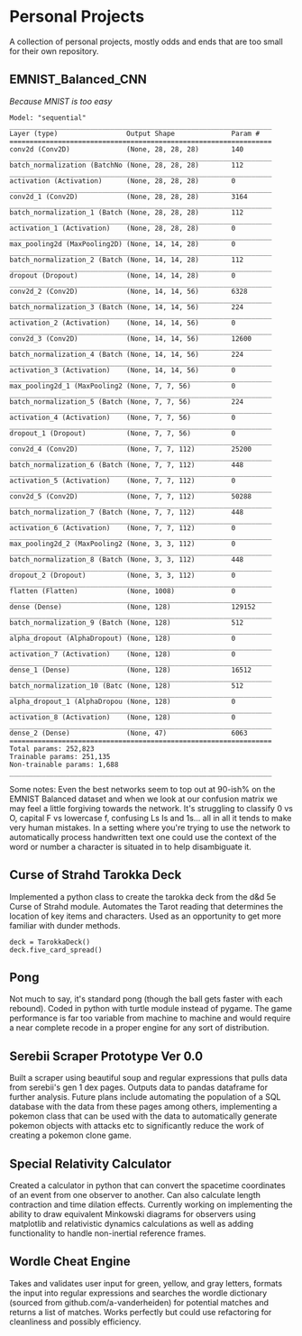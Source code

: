 # Personal Projects
A collection of personal projects, mostly odds and ends that are too small for their own repository.

## EMNIST_Balanced_CNN
*Because MNIST is too easy*
```
Model: "sequential"
_________________________________________________________________
Layer (type)                 Output Shape              Param #   
=================================================================
conv2d (Conv2D)              (None, 28, 28, 28)        140       
_________________________________________________________________
batch_normalization (BatchNo (None, 28, 28, 28)        112       
_________________________________________________________________
activation (Activation)      (None, 28, 28, 28)        0         
_________________________________________________________________
conv2d_1 (Conv2D)            (None, 28, 28, 28)        3164      
_________________________________________________________________
batch_normalization_1 (Batch (None, 28, 28, 28)        112       
_________________________________________________________________
activation_1 (Activation)    (None, 28, 28, 28)        0         
_________________________________________________________________
max_pooling2d (MaxPooling2D) (None, 14, 14, 28)        0         
_________________________________________________________________
batch_normalization_2 (Batch (None, 14, 14, 28)        112       
_________________________________________________________________
dropout (Dropout)            (None, 14, 14, 28)        0         
_________________________________________________________________
conv2d_2 (Conv2D)            (None, 14, 14, 56)        6328      
_________________________________________________________________
batch_normalization_3 (Batch (None, 14, 14, 56)        224       
_________________________________________________________________
activation_2 (Activation)    (None, 14, 14, 56)        0         
_________________________________________________________________
conv2d_3 (Conv2D)            (None, 14, 14, 56)        12600     
_________________________________________________________________
batch_normalization_4 (Batch (None, 14, 14, 56)        224       
_________________________________________________________________
activation_3 (Activation)    (None, 14, 14, 56)        0         
_________________________________________________________________
max_pooling2d_1 (MaxPooling2 (None, 7, 7, 56)          0         
_________________________________________________________________
batch_normalization_5 (Batch (None, 7, 7, 56)          224       
_________________________________________________________________
activation_4 (Activation)    (None, 7, 7, 56)          0         
_________________________________________________________________
dropout_1 (Dropout)          (None, 7, 7, 56)          0         
_________________________________________________________________
conv2d_4 (Conv2D)            (None, 7, 7, 112)         25200     
_________________________________________________________________
batch_normalization_6 (Batch (None, 7, 7, 112)         448       
_________________________________________________________________
activation_5 (Activation)    (None, 7, 7, 112)         0         
_________________________________________________________________
conv2d_5 (Conv2D)            (None, 7, 7, 112)         50288     
_________________________________________________________________
batch_normalization_7 (Batch (None, 7, 7, 112)         448       
_________________________________________________________________
activation_6 (Activation)    (None, 7, 7, 112)         0         
_________________________________________________________________
max_pooling2d_2 (MaxPooling2 (None, 3, 3, 112)         0         
_________________________________________________________________
batch_normalization_8 (Batch (None, 3, 3, 112)         448       
_________________________________________________________________
dropout_2 (Dropout)          (None, 3, 3, 112)         0         
_________________________________________________________________
flatten (Flatten)            (None, 1008)              0         
_________________________________________________________________
dense (Dense)                (None, 128)               129152    
_________________________________________________________________
batch_normalization_9 (Batch (None, 128)               512       
_________________________________________________________________
alpha_dropout (AlphaDropout) (None, 128)               0         
_________________________________________________________________
activation_7 (Activation)    (None, 128)               0         
_________________________________________________________________
dense_1 (Dense)              (None, 128)               16512     
_________________________________________________________________
batch_normalization_10 (Batc (None, 128)               512       
_________________________________________________________________
alpha_dropout_1 (AlphaDropou (None, 128)               0         
_________________________________________________________________
activation_8 (Activation)    (None, 128)               0         
_________________________________________________________________
dense_2 (Dense)              (None, 47)                6063      
=================================================================
Total params: 252,823
Trainable params: 251,135
Non-trainable params: 1,688
_________________________________________________________________
```
Some notes: Even the best networks seem to top out at 90-ish% on the EMNIST Balanced dataset and when we look at our confusion matrix we may feel a little forgiving towards the network. It's struggling to classify 0 vs O, capital F vs lowercase f, confusing Ls Is and 1s... all in all it tends to make very human mistakes. In a setting where you're trying to use the network to automatically process handwritten text one could use the context of the word or number a character is situated in to help disambiguate it.

## Curse of Strahd Tarokka Deck
Implemented a python class to create the tarokka deck from the d&d 5e Curse of Strahd module. Automates the Tarot reading that determines the location of key items and characters. Used as an opportunity to get more familiar with dunder methods.
```
deck = TarokkaDeck()
deck.five_card_spread()
```

## Pong
Not much to say, it's standard pong (though the ball gets faster with each rebound). Coded in python with turtle module instead of pygame. The game performance is far too variable from machine to machine and would require a near complete recode in a proper engine for any sort of distribution.

## Serebii Scraper Prototype Ver 0.0
Built a scraper using beautiful soup and regular expressions that pulls data from serebii's gen 1 dex pages. Outputs data to pandas dataframe for further analysis. Future plans include automating the population of a SQL database with the data from these pages among others, implementing a pokemon class that can be used with the data to automatically generate pokemon objects with attacks etc to significantly reduce the work of creating a pokemon clone game.

## Special Relativity Calculator
Created a calculator in python that can convert the spacetime coordinates of an event from one observer to another. Can also calculate length contraction and time dilation effects. Currently working on implementing the ability to draw equivalent Minkowski diagrams for observers using matplotlib and relativistic dynamics calculations as well as adding functionality to handle non-inertial reference frames.

## Wordle Cheat Engine
Takes and validates user input for green, yellow, and gray letters, formats the input into regular expressions and searches the wordle dictionary (sourced from github.com/a-vanderheiden) for potential matches and returns a list of matches. Works perfectly but could use refactoring for cleanliness and possibly efficiency.

